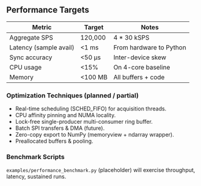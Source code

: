 ## Performance Targets

| Metric | Target | Notes |
|--------|--------|-------|
| Aggregate SPS | 120,000 | 4 * 30 kSPS |
| Latency (sample avail) | <1 ms | From hardware to Python |
| Sync accuracy | <50 µs | Inter-device skew |
| CPU usage | <15% | On 4-core baseline |
| Memory | <100 MB | All buffers + code |

### Optimization Techniques (planned / partial)
* Real-time scheduling (SCHED_FIFO) for acquisition threads.
* CPU affinity pinning and NUMA locality.
* Lock-free single-producer multi-consumer ring buffer.
* Batch SPI transfers & DMA (future).
* Zero-copy export to NumPy (memoryview + ndarray wrapper).
* Preallocated buffers & pooling.

### Benchmark Scripts
`examples/performance_benchmark.py` (placeholder) will exercise throughput, latency, sustained runs.
